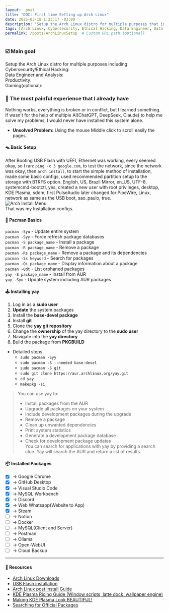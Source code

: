 ```yaml
---
layout:  post
title: "DOC: First time Setting up Arch Linux"
date: 2025-03-18 1:23:17 -03:00
description: "Setup the Arch Linux distro for multiple purposes that include: Cybersecurity/Ethical Hacking, Data Engineer and analysis, Productivity and Gaming(optional)"
tags: [Arch Linux, Cybersecurity, Ethical Hacking, Data Engineer, Data Analysis, Productivity, Gaming, Coding]
permalink: /posts/ArchLinuxSetup  # Custom URL path (optional)
---
```



### ☑️ Main goal
Setup the Arch Linux distro for multiple purposes including:  
Cybersecurity/Ethical Hacking:  
Data Engineer and Analysis:  
Productivity:  
Gaming(optional):  


### 💢 The most painful experience that I already have
Nothing works, everything is broken or in conflict, but I learned something.
If wasn't for the help of multiple AI(ChatGPT, DeepSeek, Claude) to help me solve my problems, I would never have installed this system alone.
- **Unsolved Problem:** Using the mouse Middle click to scroll easily the pages.
#### 🪤 Basic Setup
After Booting USB Flash with UEFI, Ethernet was working, every seemed okay, so I ran: `ping -c 3 google.com`, to test the network, since the network was okay, then `arch install`, to start the simple method of installation, made some basic configs, used recommended partition setup to the storage with BTRFS option. English, US, Brazil Mirror, en_US, UTF-8, systemcmd-bootctl, yes, created a new user with root privileges, desktop, KDE Plasma, sddm, first PulseAudio later changed for PipeWire, Linux, network as same as the USB boot, sao_paulo, true.  
![Arch Install Menu](https://diolinux.com.br/wp-content/uploads/2022/11/instalar-o-arch-linux-menu-inicial-padrao-760x569.jpg)  
That was my Installation configs.

#### 👾 Pacman Basics
`pacman -Syu` - Update entire system  
`pacman -Syy` - Force refresh package databases  
`pacman -S package_name` - Install a package  
`pacman -R package_name` - Remove a package  
`pacman -Rs package_name` - Remove a package and its dependencies   
`pacman -Ss keyword` - Search for packages  
`pacman -Qi package_name` - Display information about a package  
`pacman -Qdt` - List orphaned packages  
`yay -S package_name` - Install from AUR  
`yay -Syu` - Update system including AUR packages  

#### 🕹️ Installing yay
1. Log in as a **sudo user**
2. **Update** the system packages
3. Install the **base-devel package**
4. Install **git**
5. Clone the **yay git repository**
6. Change the **ownership** of the yay directory to the **sudo user**
7. Navigate into the **yay directory**
8. Build the package from **PKGBUILD**
- Detailed steps 
    - `sudo pacman -Syy`
    - `sudo pacman -S --needed base-devel`
    - `sudo pacman -S git`
    - `sudo git clone https://aur.archlinux.org/yay.git`
    - `cd yay`
    - `makepkg -si`

> You can use yay to: 
> - Install packages from the AUR
> - Upgrade all packages on your system
> - Include development packages during the upgrade
> - Remove a package
> - Clean up unwanted dependencies
> - Print system statistics
> - Generate a development package database
> - Check for development package updates  
You can search for applications with yay by providing a search clue. Yay will search the AUR and return a list of results.

#### 📦 Installed Packages
- [X] -> Google Chrome
- [X] -> GitHub Desktop
- [X] -> Visual Studio Code
- [X] -> MySQL Workbench
- [X] -> Discord
- [X] -> Web Whatsapp(Website to App)
- [X] -> Steam
- [ ] -> Notion
- [ ] -> Docker
- [ ] -> MySQL(Client and Server)
- [ ] -> Postman
- [ ] -> Ollama
- [ ] -> Open-WebUI
- [ ] -> Cloud Backup  
---
#### 📂 Resources
- [Arch Linux Downloads](https://archlinux.org/download/)  
- [USB Flash installation](https://wiki.archlinux.org/title/USB_flash_installation_medium#In_Windows)  
- [Arch Linux post install Guide](https://youtu.be/YPrhIfm3VJs)  
- [KDE Plasma Ricing Guide (Window scripts, latte dock, wallpaper engine)](https://youtu.be/7tWTagDykiI)  
- [Making KDE Plasma Look BEAUTIFUL!](https://youtu.be/R6C-RNhHMrE?si=V6BB8StbT7vvufqT)  
- [Searching for Official Packages](https://archlinux.org/)
